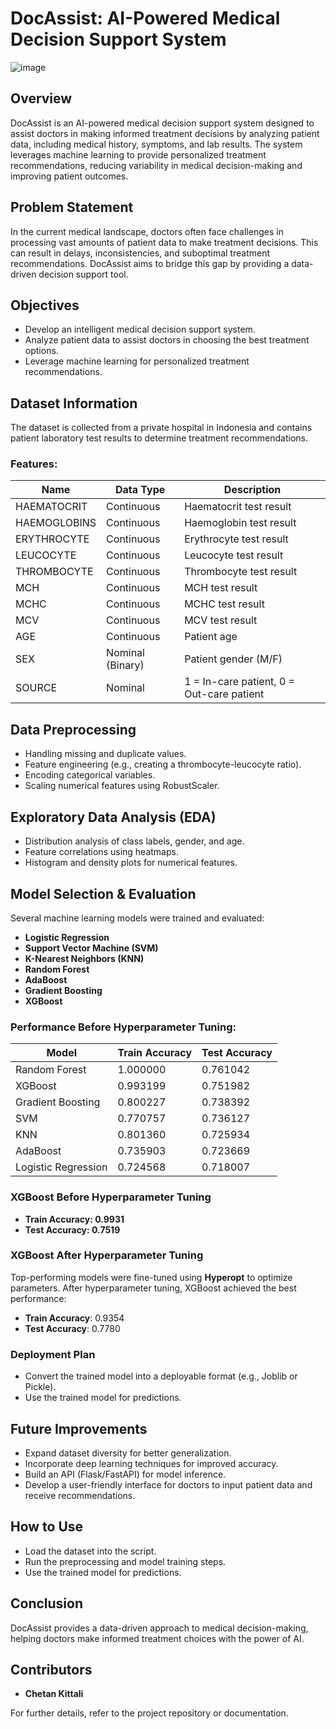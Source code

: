 # DocAssist: AI-Powered Medical Decision Support System
![image](https://github.com/user-attachments/assets/e1b52442-4e1c-495e-8e03-87a196c1ae64)



## Overview

DocAssist is an AI-powered medical decision support system designed to assist doctors in making informed treatment decisions by analyzing patient data, including medical history, symptoms, and lab results. The system leverages machine learning to provide personalized treatment recommendations, reducing variability in medical decision-making and improving patient outcomes.

## Problem Statement

In the current medical landscape, doctors often face challenges in processing vast amounts of patient data to make treatment decisions. This can result in delays, inconsistencies, and suboptimal treatment recommendations. DocAssist aims to bridge this gap by providing a data-driven decision support tool.

## Objectives

- Develop an intelligent medical decision support system.
- Analyze patient data to assist doctors in choosing the best treatment options.
- Leverage machine learning for personalized treatment recommendations.

## Dataset Information

The dataset is collected from a private hospital in Indonesia and contains patient laboratory test results to determine treatment recommendations.

### Features:

| Name         | Data Type        | Description                               |
| ------------ | ---------------- | ----------------------------------------- |
| HAEMATOCRIT  | Continuous       | Haematocrit test result                   |
| HAEMOGLOBINS | Continuous       | Haemoglobin test result                   |
| ERYTHROCYTE  | Continuous       | Erythrocyte test result                   |
| LEUCOCYTE    | Continuous       | Leucocyte test result                     |
| THROMBOCYTE  | Continuous       | Thrombocyte test result                   |
| MCH          | Continuous       | MCH test result                           |
| MCHC         | Continuous       | MCHC test result                          |
| MCV          | Continuous       | MCV test result                           |
| AGE          | Continuous       | Patient age                               |
| SEX          | Nominal (Binary) | Patient gender (M/F)                      |
| SOURCE       | Nominal          | 1 = In-care patient, 0 = Out-care patient |

## Data Preprocessing

- Handling missing and duplicate values.
- Feature engineering (e.g., creating a thrombocyte-leucocyte ratio).
- Encoding categorical variables.
- Scaling numerical features using RobustScaler.

## Exploratory Data Analysis (EDA)

- Distribution analysis of class labels, gender, and age.
- Feature correlations using heatmaps.
- Histogram and density plots for numerical features.

## Model Selection & Evaluation

Several machine learning models were trained and evaluated:

- **Logistic Regression**
- **Support Vector Machine (SVM)**
- **K-Nearest Neighbors (KNN)**
- **Random Forest**
- **AdaBoost**
- **Gradient Boosting**
- **XGBoost**

### Performance Before Hyperparameter Tuning:

| Model               | Train Accuracy | Test Accuracy |
| ------------------- | -------------- | ------------- |
| Random Forest       | 1.000000       | 0.761042      |
| XGBoost             | 0.993199       | 0.751982      |
| Gradient Boosting   | 0.800227       | 0.738392      |
| SVM                 | 0.770757       | 0.736127      |
| KNN                 | 0.801360       | 0.725934      |
| AdaBoost            | 0.735903       | 0.723669      |
| Logistic Regression | 0.724568       | 0.718007      |



### XGBoost Before Hyperparameter Tuning

- **Train Accuracy: 0.9931**
- **Test Accuracy: 0.7519**

### XGBoost After Hyperparameter Tuning

Top-performing models were fine-tuned using **Hyperopt** to optimize parameters. After hyperparameter tuning, XGBoost achieved the best performance:

- **Train Accuracy**: 0.9354
- **Test Accuracy**: 0.7780

### Deployment Plan

- Convert the trained model into a deployable format (e.g., Joblib or Pickle).
- Use the trained model for predictions.

## Future Improvements

- Expand dataset diversity for better generalization.
- Incorporate deep learning techniques for improved accuracy.
- Build an API (Flask/FastAPI) for model inference.
- Develop a user-friendly interface for doctors to input patient data and receive recommendations.

## How to Use

- Load the dataset into the script.
- Run the preprocessing and model training steps.
- Use the trained model for predictions.

## Conclusion

DocAssist provides a data-driven approach to medical decision-making, helping doctors make informed treatment choices with the power of AI.

## Contributors

- **Chetan Kittali**

For further details, refer to the project repository or documentation.

